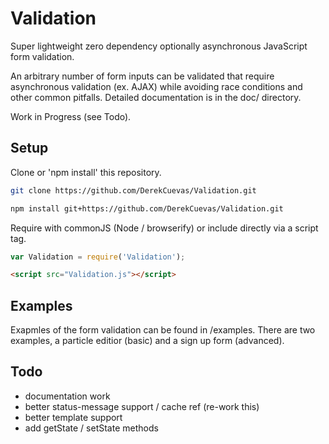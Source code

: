 # Validation
Super lightweight zero dependency optionally asynchronous JavaScript form validation. 

An arbitrary number of form inputs can be validated that require asynchronous validation (ex. AJAX) while avoiding race conditions and other common pitfalls. Detailed documentation is in the doc/ directory.

Work in Progress (see Todo).

## Setup
Clone or 'npm install' this repository.

```sh
git clone https://github.com/DerekCuevas/Validation.git
```

```sh
npm install git+https://github.com/DerekCuevas/Validation.git
```

Require with commonJS (Node / browserify) or include directly via a script tag.

```javascript
var Validation = require('Validation');
```

```html
<script src="Validation.js"></script>
```

## Examples
Exapmles of the form validation can be found in /examples. There are two examples, a particle editior (basic) and a sign up form (advanced).

## Todo
- documentation work
- better status-message support / cache ref (re-work this)
- better template support
- add getState / setState methods
